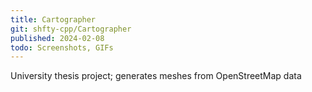 ```yaml
---
title: Cartographer
git: shfty-cpp/Cartographer
published: 2024-02-08
todo: Screenshots, GIFs
---
```


University thesis project; generates meshes from OpenStreetMap data

